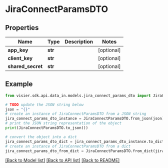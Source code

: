 # JiraConnectParamsDTO


## Properties

Name | Type | Description | Notes
------------ | ------------- | ------------- | -------------
**app_key** | **str** |  | [optional] 
**client_key** | **str** |  | [optional] 
**shared_secret** | **str** |  | [optional] 

## Example

```python
from visier.sdk.api.data_in.models.jira_connect_params_dto import JiraConnectParamsDTO

# TODO update the JSON string below
json = "{}"
# create an instance of JiraConnectParamsDTO from a JSON string
jira_connect_params_dto_instance = JiraConnectParamsDTO.from_json(json)
# print the JSON string representation of the object
print(JiraConnectParamsDTO.to_json())

# convert the object into a dict
jira_connect_params_dto_dict = jira_connect_params_dto_instance.to_dict()
# create an instance of JiraConnectParamsDTO from a dict
jira_connect_params_dto_from_dict = JiraConnectParamsDTO.from_dict(jira_connect_params_dto_dict)
```
[[Back to Model list]](../README.md#documentation-for-models) [[Back to API list]](../README.md#documentation-for-api-endpoints) [[Back to README]](../README.md)


